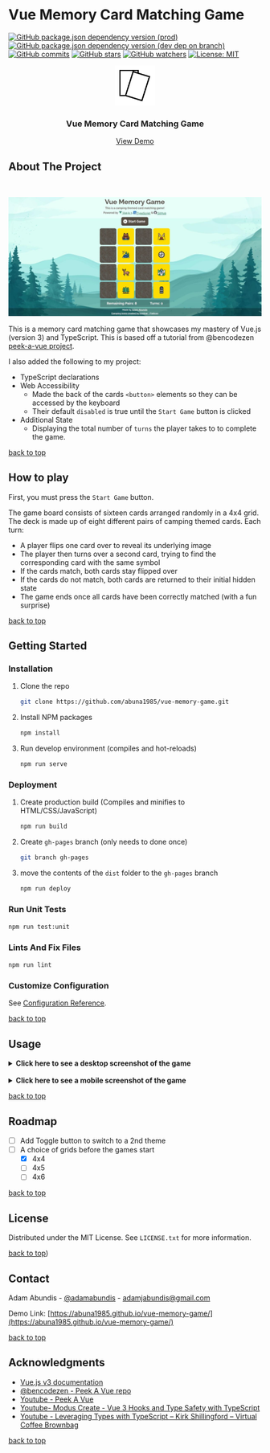 <div id="top"></div>

# Vue Memory Card Matching Game

[![GitHub package.json dependency version (prod)](https://img.shields.io/github/package-json/dependency-version/abuna1985/vue-memory-game/vue?color=green)](https://vuejs.org/)
[![GitHub package.json dependency version (dev dep on branch)](https://img.shields.io/github/package-json/dependency-version/abuna1985/vue-memory-game/dev/typescript?color=green)](https://www.typescriptlang.org/)
[![GitHub commits](https://badgen.net/github/commits/abuna1985/vue-memory-game/main?color=green)](https://github.com/abuna1985/vue-memory-game/commits/)
[![GitHub stars](https://badgen.net/github/stars/abuna1985/vue-memory-game?color=green)](https://github.com/abuna1985/vue-memory-game/stargazers/)
[![GitHub watchers](https://badgen.net/github/watchers/abuna1985/vue-memory-game?color=green)](https://github.com/abuna1985/vue-memory-game/watchers/)
[![License: MIT](https://img.shields.io/badge/License-MIT-green.svg)](https://opensource.org/licenses/MIT)
<br>

<div align="center">
  <a href="https://abuna1985.github.io/vue-memory-game/">
    <img src="images/card.png" alt="Logo" width="80" height="80">
  </a>

  <h3 align="center">Vue Memory Card Matching Game</h3>

  <p align="center">
    <a href="https://abuna1985.github.io/vue-memory-game/">View Demo</a>
  </p>
</div>

## About The Project
<br>

![Vue Memory Game Desktop View](./images/vue-memory-game-desktop.jpg)


This is a memory card matching game that showcases my mastery of Vue.js (version 3) and TypeScript. This is based off a tutorial from @bencodezen [peek-a-vue project](https://github.com/bencodezen/peek-a-vue). 

I also added the following to my project:

* TypeScript declarations
* Web Accessibility
  * Made the back of the cards `<button>` elements so they can be accessed by the keyboard
  * Their default `disabled` is true until the `Start Game` button is clicked
* Additional State
  * Displaying the total number of `turns` the player takes to to complete the game.

<a href="#top">back to top</a>

## How to play

First, you must press the `Start Game` button.

The game board consists of sixteen cards arranged randomly in a 4x4 grid. The deck is made up of eight different pairs of camping themed cards. Each turn:

* A player flips one card over to reveal its underlying image
* The player then turns over a second card, trying to find the corresponding card with the same symbol
* If the cards match, both cards stay flipped over
* If the cards do not match, both cards are returned to their initial hidden state
* The game ends once all cards have been correctly matched (with a fun surprise)

<a href="#top">back to top</a>

## Getting Started

### Installation

1. Clone the repo
    ```sh
    git clone https://github.com/abuna1985/vue-memory-game.git
    ```
2. Install NPM packages
    ```sh
    npm install
    ```
3. Run develop environment  (compiles and hot-reloads)
    ```sh
    npm run serve
    ```
### Deployment

1. Create production build (Compiles and minifies to HTML/CSS/JavaScript)
    ```sh
    npm run build
    ```
2. Create `gh-pages` branch (only needs to done once)
    ```sh
    git branch gh-pages
    ```
3. move the contents of the `dist` folder to the `gh-pages` branch
    ```sh
    npm run deploy
    ```
### Run Unit Tests
```sh
npm run test:unit
```
### Lints And Fix Files
```sh
npm run lint
```
### Customize Configuration
See [Configuration Reference](https://cli.vuejs.org/config/).

<a href="#top">back to top</a>

## Usage

<details>
    <summary><strong>Click here to see a desktop screenshot of the game</strong></summary>
    <h4>Desktop Screenshot of the Vue Memory Game</h4>
    <img src="./images/vue-memory-game-desktop.jpg" />
</details>
<br>
<details>
    <summary><strong>Click here to see a mobile screenshot of the game</strong></summary>
    <h4>Mobile Screenshot of the Vue Memory Game</h4>
    <img src="./images/vue-memory-game-mobile.jpg" />
</details>

<a href="#top">back to top</a>

## Roadmap

- [ ] Add Toggle button to switch to a 2nd theme
- [ ] A choice of grids before the games start
  - [x] 4x4
  - [ ] 4x5
  - [ ] 4x6

<a href="#top">back to top</a>

## License

Distributed under the MIT License. See `LICENSE.txt` for more information.

<a href="#top">back to top</a>)

## Contact

Adam Abundis - [@adamabundis](https://twitter.com/adamabundis) - adamjabundis@gmail.com

Demo Link: [https://abuna1985.github.io/vue-memory-game/](https://abuna1985.github.io/vue-memory-game/)

<a href="#top">back to top</a>

## Acknowledgments

* [Vue.js v3 documentation](https://vuejs.org/)
* [@bencodezen - Peek A Vue repo](https://github.com/bencodezen/peek-a-vue)
* [Youtube - Peek A Vue](https://youtu.be/WQa9-4K3me4)
* [Youtube- Modus Create - Vue 3 Hooks and Type Safety with TypeScript](https://youtu.be/aJdi-uEKYAc)
* [Youtube - Leveraging Types with TypeScript – Kirk Shillingford – Virtual Coffee Brownbag](https://youtu.be/IDLwHFwgNY4)

<a href="#top">back to top</a>

